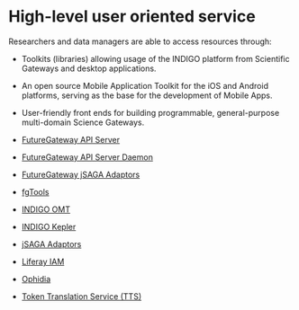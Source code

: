 # High-level user oriented service

Researchers and data managers are able to access resources through: 
* Toolkits (libraries) allowing usage of the INDIGO platform from Scientific Gateways and desktop applications.
* An open source Mobile Application Toolkit for the iOS and Android platforms, serving as the base for the development of Mobile Apps.
* User-friendly front ends for building programmable, general-purpose multi-domain Science Gateways.

* [FutureGateway API Server](fgapiserver1.md)
* [FutureGateway API Server Daemon](fgapiserverdaemon1.md)
* [FutureGateway jSAGA Adaptors](indigo1/fg_jsaga_adaptors1.md)
* [fgTools](indigo1/fgtools1.md)
* [INDIGO OMT](indigo1/omt1.md)
* [INDIGO Kepler](indigo1/kepler1.md)
* [jSAGA Adaptors](indigo1/jsaga_adaptors1.md)
* [Liferay IAM](indigo1/liferayiam1.md)
* [Ophidia](indigo1/ophidia1.md)
* [Token Translation Service (TTS)](indigo1/tts1.md)